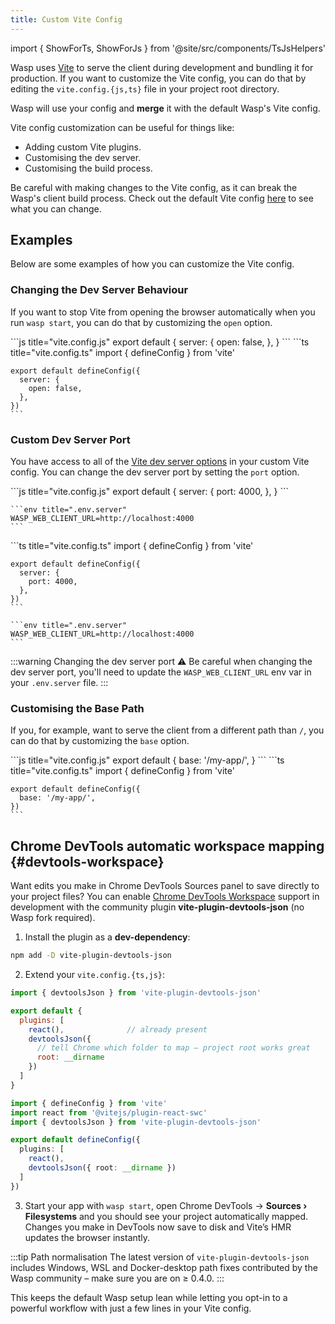 ```yaml
---
title: Custom Vite Config
---
```


import { ShowForTs, ShowForJs } from '@site/src/components/TsJsHelpers'

Wasp uses [Vite](https://vitejs.dev/) to serve the client during development and bundling it for production. If you want to customize the Vite config, you can do that by editing the `vite.config.{js,ts}` file in your project root directory.

Wasp will use your config and **merge** it with the default Wasp's Vite config.

Vite config customization can be useful for things like:

- Adding custom Vite plugins.
- Customising the dev server.
- Customising the build process.

Be careful with making changes to the Vite config, as it can break the Wasp's client build process. Check out the default Vite config [here](https://github.com/wasp-lang/wasp/blob/release/waspc/data/Generator/templates/react-app/vite.config.ts) to see what you can change.

## Examples

Below are some examples of how you can customize the Vite config.

### Changing the Dev Server Behaviour

If you want to stop Vite from opening the browser automatically when you run `wasp start`, you can do that by customizing the `open` option.

<Tabs groupId="js-ts">
  <TabItem value="js" label="JavaScript">
    ```js title="vite.config.js"
    export default {
      server: {
        open: false,
      },
    }
    ```
  </TabItem>

  <TabItem value="ts" label="TypeScript">
    ```ts title="vite.config.ts"
    import { defineConfig } from 'vite'

    export default defineConfig({
      server: {
        open: false,
      },
    })
    ```
  </TabItem>
</Tabs>

### Custom Dev Server Port

You have access to all of the [Vite dev server options](https://vitejs.dev/config/server-options.html) in your custom Vite config. You can change the dev server port by setting the `port` option.

<Tabs groupId="js-ts">
  <TabItem value="js" label="JavaScript">
    ```js title="vite.config.js"
    export default {
      server: {
        port: 4000,
      },
    }
    ```

    ```env title=".env.server"
    WASP_WEB_CLIENT_URL=http://localhost:4000
    ```
  </TabItem>

  <TabItem value="ts" label="TypeScript">
    ```ts title="vite.config.ts"
    import { defineConfig } from 'vite'

    export default defineConfig({
      server: {
        port: 4000,
      },
    })
    ```

    ```env title=".env.server"
    WASP_WEB_CLIENT_URL=http://localhost:4000
    ```
  </TabItem>
</Tabs>

:::warning Changing the dev server port
⚠️ Be careful when changing the dev server port, you'll need to update the `WASP_WEB_CLIENT_URL` env var in your `.env.server` file.
:::

### Customising the Base Path

If you, for example, want to serve the client from a different path than `/`, you can do that by customizing the `base` option.

<Tabs groupId="js-ts">
  <TabItem value="js" label="JavaScript">
    ```js title="vite.config.js"
    export default {
      base: '/my-app/',
    }
    ```
  </TabItem>

  <TabItem value="ts" label="TypeScript">
    ```ts title="vite.config.ts"
    import { defineConfig } from 'vite'

    export default defineConfig({
      base: '/my-app/',
    })
    ```
  </TabItem>
</Tabs>

## Chrome DevTools automatic workspace mapping {#devtools-workspace}

Want edits you make in Chrome DevTools Sources panel to save directly to your project files? You can enable [Chrome DevTools Workspace](https://developer.chrome.com/docs/devtools/workspace/) support in development with the community plugin **vite-plugin-devtools-json** (no Wasp fork required).

1. Install the plugin as a **dev-dependency**:

```bash
npm add -D vite-plugin-devtools-json
```

2. Extend your `vite.config.{ts,js}`:

<Tabs groupId="js-ts">
  <TabItem value="js" label="JavaScript">

```js title="vite.config.js"
import { devtoolsJson } from 'vite-plugin-devtools-json'

export default {
  plugins: [
    react(),              // already present
    devtoolsJson({
      // tell Chrome which folder to map – project root works great
      root: __dirname
    })
  ]
}
```

  </TabItem>
  <TabItem value="ts" label="TypeScript">

```ts title="vite.config.ts"
import { defineConfig } from 'vite'
import react from '@vitejs/plugin-react-swc'
import { devtoolsJson } from 'vite-plugin-devtools-json'

export default defineConfig({
  plugins: [
    react(),
    devtoolsJson({ root: __dirname })
  ]
})
```
  </TabItem>
</Tabs>

3. Start your app with `wasp start`, open Chrome DevTools → **Sources › Filesystems** and you should see your project automatically mapped. Changes you make in DevTools now save to disk and Vite’s HMR updates the browser instantly.

:::tip Path normalisation
The latest version of `vite-plugin-devtools-json` includes Windows, WSL and Docker-desktop path fixes contributed by the Wasp community – make sure you are on ≥ 0.4.0.
:::

This keeps the default Wasp setup lean while letting you opt-in to a powerful workflow with just a few lines in your Vite config.
